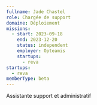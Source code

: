 ```yaml
---
fullname: Jade Chastel
role: Chargée de support
domaine: Déploiement
missions:
  - start: 2023-09-18
    end: 2023-12-20
    status: independent
    employer: Opteamis
    startups:
      - reva
startups:
  - reva
memberType: beta
---
```

Assistante support et administratif